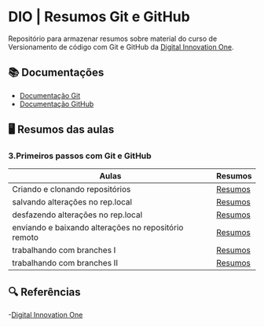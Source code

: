 # DIO | Resumos Git e GitHub

Repositório para armazenar resumos sobre material do curso de Versionamento de código com Git e GitHub da [Digital Innovation One](https://www.dio.me/).

## 📚 Documentações
- [Documentação Git](https://git-scm.com/doc)
- [Documentação GitHub](https://docs.github.com/)

## 🖥 Resumos das aulas
### 3.Primeiros passos com Git e GitHub

| Aulas | Resumos |
|-------|---------|
|Criando e clonando repositórios | [Resumos]()|
|salvando alterações no rep.local| [Resumos]()|
|desfazendo alterações no rep.local|[Resumos]()||
|enviando e baixando alterações no repositório remoto|[Resumos]()||
|trabalhando com branches I|[Resumos]()||
|trabalhando com branches II|[Resumos]()||


## 🔍 Referências
-[Digital Innovation One](https://www.dio.me/)

